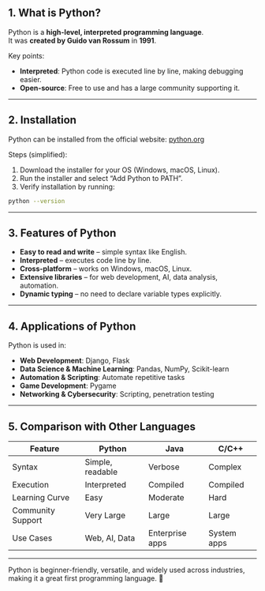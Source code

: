 ## 1. What is Python?

Python is a **high-level, interpreted programming language**.  
It was **created by Guido van Rossum** in **1991**.  

Key points:

- **Interpreted**: Python code is executed line by line, making debugging easier.  
- **Open-source**: Free to use and has a large community supporting it.  

---

## 2. Installation

Python can be installed from the official website: [python.org](https://www.python.org/)  

Steps (simplified):

1. Download the installer for your OS (Windows, macOS, Linux).  
2. Run the installer and select “Add Python to PATH”.  
3. Verify installation by running:

```bash
python --version
````

---

## 3. Features of Python

* **Easy to read and write** – simple syntax like English.
* **Interpreted** – executes code line by line.
* **Cross-platform** – works on Windows, macOS, Linux.
* **Extensive libraries** – for web development, AI, data analysis, automation.
* **Dynamic typing** – no need to declare variable types explicitly.

---

## 4. Applications of Python

Python is used in:

* **Web Development**: Django, Flask
* **Data Science & Machine Learning**: Pandas, NumPy, Scikit-learn
* **Automation & Scripting**: Automate repetitive tasks
* **Game Development**: Pygame
* **Networking & Cybersecurity**: Scripting, penetration testing

---

## 5. Comparison with Other Languages

| Feature           | Python           | Java            | C/C++       |
| ----------------- | ---------------- | --------------- | ----------- |
| Syntax            | Simple, readable | Verbose         | Complex     |
| Execution         | Interpreted      | Compiled        | Compiled    |
| Learning Curve    | Easy             | Moderate        | Hard        |
| Community Support | Very Large       | Large           | Large       |
| Use Cases         | Web, AI, Data    | Enterprise apps | System apps |

---

Python is beginner-friendly, versatile, and widely used across industries, making it a great first programming language. 🚀


